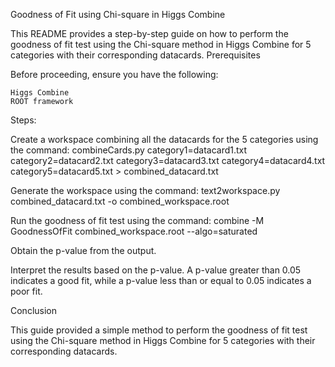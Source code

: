 Goodness of Fit using Chi-square in Higgs Combine

This README provides a step-by-step guide on how to perform the goodness of fit test using the Chi-square method in Higgs Combine for 5 categories with their corresponding datacards.
Prerequisites

Before proceeding, ensure you have the following:

    Higgs Combine
    ROOT framework

Steps:

Create a workspace combining all the datacards for the 5 categories using the command:
        combineCards.py category1=datacard1.txt category2=datacard2.txt category3=datacard3.txt category4=datacard4.txt category5=datacard5.txt > combined_datacard.txt

Generate the workspace using the command:
	text2workspace.py combined_datacard.txt -o combined_workspace.root

Run the goodness of fit test using the command:
    	combine -M GoodnessOfFit combined_workspace.root --algo=saturated

Obtain the p-value from the output.

Interpret the results based on the p-value. A p-value greater than 0.05 indicates a good fit, while a p-value less than or equal to 0.05 indicates a poor fit.

Conclusion

This guide provided a simple method to perform the goodness of fit test using the Chi-square method in Higgs Combine for 5 categories with their corresponding datacards.